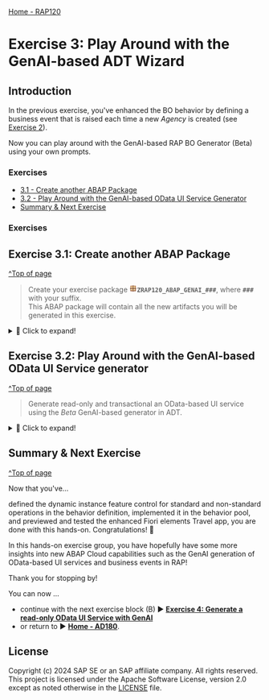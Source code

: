 [Home - RAP120](/README.md#exercises)

# Exercise 3: Play Around with the GenAI-based ADT Wizard

## Introduction

In the previous exercise, you've enhanced the BO behavior by defining a business event that is raised each time a new _Agency_ is created (see [Exercise 2](../ex02/README.md)). 

Now you can play around with the GenAI-based RAP BO Generator (Beta) using your own prompts. 

### Exercises

- [3.1 - Create another ABAP Package](#exercise-31-create-another-abap-package)
- [3.2 - Play Around with the GenAI-based OData UI Service Generator](#exercise-32-play-around-with-the-genai-based-odata-ui-service-generator)
- [Summary & Next Exercise](#summary--next-exercise)  

### Exercises

## Exercise 3.1: Create another ABAP Package
[^Top of page](#)

> Create your exercise package ![package](../images/adt_package.png)**`ZRAP120_ABAP_GENAI_###`**, where **`###`** with your suffix.   
> This ABAP package will contain all the new artifacts you will be generated in this exercise.

 <details>
  <summary>🔵 Click to expand!</summary>

   1. Go to the **Project Explorer** in ADT, right-click on your ABAP Cloud Project, select **New** > **ABAP Package** from the context menu.
 
      Maintain the required information provided below and then click **Next >**. 
 
      Replace the placeholder **`###`** with your chosen or assigned suffix, which should be a combination of three (3) numbers and/or letters, e.g. **`476`** or **`AP3`**.
 
      > ℹ️ The suffix **`000`** is used for the screenshots in this exercise. Use a different suffix.            
 
      - Name: **`ZRAP120_ABAP_GENAI_###`**
      - Description: _**`Play around with GenAI`**_
      - Select the box **Add to favorites package**
      - Superpackage: **`ZLOCAL`**         
 
      Click **Next >**, select a transport request or create a new one, and click **Finish** to create the package.
 
      <table>
      <tr>
          <td><img src="images/pckg1.png" alt="create package" width="100%"></td>
          <td><img src="images/pckg2.png" alt="create package" width="100%"></td>
          <td><img src="images/pckg3.png" alt="create package" width="100%"></td>       
      </tr>
      </table> 

</details>


## Exercise 3.2: Play Around with the GenAI-based OData UI Service generator
[^Top of page](#)

> Generate read-only and transactional an OData-based UI service using the _Beta_ GenAI-based generator in ADT.

 <details>
  <summary>🔵 Click to expand!</summary>

   1. Right-click on your ABAP package **`ZRAP120_ABAP_GENAI_###`** and select **New** > **Generate ABAP Repository Objects** from the context menu.
      
      Select the entry **`OData UI Service Supported by AI (Beta)`** in the wizard and click **Next >** to continue.
      
      Maintain your package name **`ZRAP120_ABAP_GENAI_###`** and then click **Next >**.                  
 
      <table>
       <tr>
           <td><img src="images/genai1.png" alt="generate UI service" width="100%"></td>
           <td><img src="images/genai2.png" alt="generate UI service" width="100%"></td>
           <td><img src="images/genai3.png" alt="generate UI service" width="100%"></td>
       </tr>
      </table>

   3. Clear the promt example, insert a prompt with natural descption of the UI service you would like to generate, and click **Next**.

      🟠 For general recommendations and examples of prompts, see this document: **[📄Prompt Guidelines and Examples for ABAP GenAI](../ABAP_GenAI_Prompt_Guidelines.md)**
 
   4. The generator shows a preview of all artifacts that will be generated.
 
      You can for example have a look at the database table definition.
 
      > ℹ️ **Hint:** You don't have to generate all your prompts. 
      > - Make good use of the _**Preview**_ to have a look at the artifacts that will be generated. 
      > - Switch back and forth between the **Prompt** and the **Preview** to watch your changes, before starting the generation.

      <table>
       <tr>
           <td><img src="images/genai4.png" alt="generate UI service" width="100%"></td>
           <td><img src="images/genai5.png" alt="generate UI service" width="100%"></td>
       </tr>
      </table> 
 
   5. Once you're through with your fine-tuning your prompt, click **Next >**, select a transport request, and click **Finish** to start the generation of all artifacts.
 
   6. Now that the artifacts are generated, publish the local service endpoint of your service binding![service binding] - to view the service URL, entity sets, and associations - by clicking **Publish** in the service binding editor.
 
   7. Preview the generated apps and play around in the browser.
 
      For that, select an entity in the area **Entity Set** in your service binding![service binding](../images/adt_srvb.png), and double-click on it or click **Preview** to start the Fiori Elements App Preview and open the app in the browser. 
 
 </details>


## Summary & Next Exercise
[^Top of page](#)

Now that you've...

defined the dynamic instance feature control for standard and non-standard operations in the behavior definition,
implemented it in the behavior pool, and
previewed and tested the enhanced Fiori elements Travel app,
you are done with this hands-on. Congratulations! 🎉

In this hands-on exercise group, you have hopefully have some more insights into new ABAP Cloud capabilities such as the GenAI generation of OData-based UI services and business events in RAP!

Thank you for stopping by!

You can now ...
- continue with the next exercise block (B) ► **[Exercise 4: Generate a read-only OData UI Service with GenAI](../ex04/README.md)**   
- or return to ► **[Home - AD180](/README.md#exercises)**.

## License

Copyright (c) 2024 SAP SE or an SAP affiliate company. All rights reserved. This project is licensed under the Apache Software License, version 2.0 except as noted otherwise in the [LICENSE](LICENSES/Apache-2.0.txt) file.
